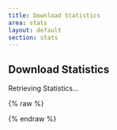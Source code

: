 ```yaml
---
title: Download Statistics
area: stats
layout: default
section: stats
---
```


## Download Statistics

<div id="download-stats">Retrieving Statistics...</div>

<script src="https://cdnjs.cloudflare.com/ajax/libs/handlebars.js/2.0.0/handlebars.min.js"></script>
<script src="https://cdnjs.cloudflare.com/ajax/libs/moment.js/2.9.0/moment.min.js"></script>

{% raw %}
<script id="render-download-stats-template" type="text/x-handlebars-template">
    {{#each this}}
        <div class="release">
            <h3>
                <a href="{{ html_url }}">{{ name }}</a>
            </h3>
            <p>Released on {{ created_at }} ({{ created_ago }})</p>
            <table>
                <thead>
                    <tr>
                        <th class="file">File</th>
                        <th class="count">Downloads</th>
                    </tr>
                </thead>
                <tbody>
                    {{#each assets}}
                        <tr>
                            <td class="file">
                                <a href="{{ browser_download_url }}">{{ name }}</a>
                            </td>
                            <td class="count">{{ download_count }}</td>
                        </tr>
                    {{/each}}
                </tbody>
                <tfoot>
                    <tr>
                        <td class="file">Total</td>
                        <td class="count">{{ total_downloads }}</td>
                    </tr>
                </tfoot>
            </table>
        </div>
    {{/each}}
</script>
{% endraw %}

<script type="text/javascript">
    $(document).ready(function () {
        var repos = [
            "appleseedhq/appleseed",
            "appleseedhq/appleseed-scenes",
            "appleseedhq/appleseed-max"
        ];

        var fetchReleases = function (repoIndex, processFunc) {
            $.getJSON("https://api.github.com/repos/" + repos[repoIndex] + "/releases", function (releases) {
                if (repoIndex + 1 < repos.length) {
                    fetchReleases(repoIndex + 1, function (nextReleases) {
                        processFunc(releases.concat(nextReleases));
                    });
                } else {
                    processFunc(releases);
                }
            });
        };

        if (repos.length > 0) {
            fetchReleases(0, function (releases) {
                processReleases(releases);
            });
        }

        var renderDownloadStatsSrc = $("#render-download-stats-template").html();
        var renderDownloadStats = Handlebars.compile(renderDownloadStatsSrc);

        var processReleases = function (releases) {
            releases = releases.sort(function (lhs, rhs) {
                var lhsDate = Date.parse(lhs.created_at);
                var rhsDate = Date.parse(rhs.created_at);
                return lhsDate < rhsDate ? +1 :
                       lhsDate > rhsDate ? -1 : 0;
            });

            releases.forEach(function (release) {
                release.assets = release.assets.sort(function (lhs, rhs) {
                    var lhsCount = lhs.download_count;
                    var rhsCount = rhs.download_count;
                    return lhsCount < rhsCount ? +1 :
                           lhsCount > rhsCount ? -1 : 0;
                });

                release.total_downloads = 0;
                release.assets.forEach(function (asset) {
                    release.total_downloads += asset.download_count;
                });

                var createdAt = moment(release.created_at);
                release.created_at = createdAt.format('MMMM Do YYYY, h:mm:ss a');
                release.created_ago = createdAt.fromNow();
            });

            var html = renderDownloadStats(releases);
            $("#download-stats").replaceWith(html);
        };
    });
</script>
